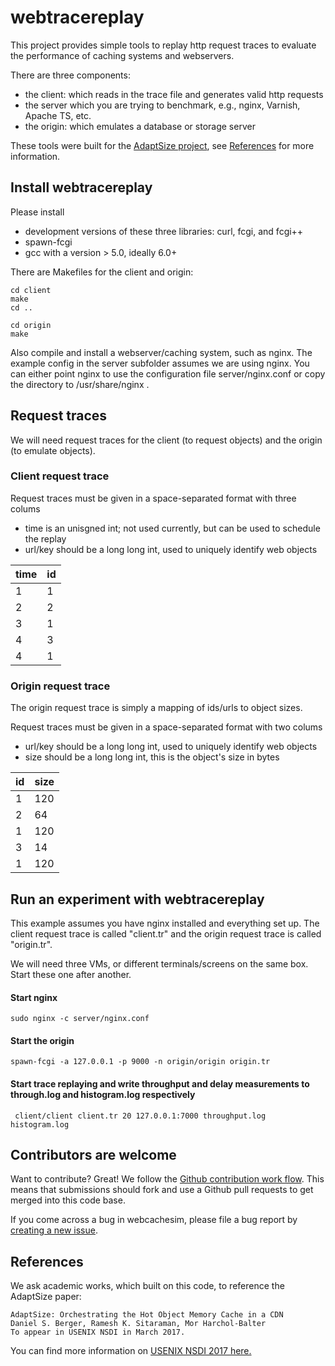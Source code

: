 # webtracereplay

This project provides simple tools to replay http request traces to evaluate the performance of caching systems and webservers.

There are three components:

 - the client: which reads in the trace file and generates valid http requests
 - the server which you are trying to benchmark, e.g., nginx, Varnish, Apache TS, etc.
 - the origin: which emulates a database or storage server

These tools were built for the [AdaptSize project](https://github.com/dasebe/AdaptSize), see [References](#references) for more information.

## Install webtracereplay

Please install

 - development versions of these three libraries: curl, fcgi, and fcgi++
 - spawn-fcgi
 - gcc with a version > 5.0, ideally 6.0+

There are Makefiles for the client and origin:

    cd client
    make
    cd ..

    cd origin
    make


Also compile and install a webserver/caching system, such as nginx. The example config in the server subfolder assumes we are using nginx. You can either point nginx to use the configuration file server/nginx.conf or copy the directory to /usr/share/nginx .


## Request traces

We will need request traces for the client (to request objects) and the origin (to emulate objects).

### Client request trace

Request traces must be given in a space-separated format with three colums
- time is an unisgned int; not used currently, but can be used to schedule the replay
- url/key should be a long long int, used to uniquely identify web objects

| time |  id |
| ---- | --- |
|   1  |  1  |
|   2  |  2  |
|   3  |  1  |
|   4  |  3  |
|   4  |  1 |


### Origin request trace

The origin request trace is simply a mapping of ids/urls to object sizes.

Request traces must be given in a space-separated format with two colums
- url/key should be a long long int, used to uniquely identify web objects
- size should be a long long int, this is the object's size in bytes

|  id | size |
| --- | ---- |
|  1  |  120 |
|  2  |   64 |
|  1  |  120 |
|  3  |  14  |
|  1 |  120 |


## Run an experiment with webtracereplay

This example assumes you have nginx installed and everything set up.
The client request trace is called "client.tr" and the origin request trace is called "origin.tr".

We will need three VMs, or different terminals/screens on the same box.
Start these one after another.

#### Start nginx

    sudo nginx -c server/nginx.conf

#### Start the origin

    spawn-fcgi -a 127.0.0.1 -p 9000 -n origin/origin origin.tr

#### Start trace replaying and write throughput and delay measurements to through.log and histogram.log respectively

     client/client client.tr 20 127.0.0.1:7000 throughput.log histogram.log



## Contributors are welcome

Want to contribute? Great! We follow the [Github contribution work flow](https://help.github.com/articles/github-flow/).
This means that submissions should fork and use a Github pull requests to get merged into this code base.

If you come across a bug in webcachesim, please file a bug report by [creating a new issue](https://github.com/dasebe/webcachesim/issues/new).

## References

We ask academic works, which built on this code, to reference the AdaptSize paper:

    AdaptSize: Orchestrating the Hot Object Memory Cache in a CDN
    Daniel S. Berger, Ramesh K. Sitaraman, Mor Harchol-Balter
    To appear in USENIX NSDI in March 2017.
    
You can find more information on [USENIX NSDI 2017 here.](https://www.usenix.org/conference/nsdi17/technical-sessions)
